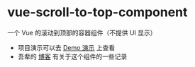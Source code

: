 # vue-scroll-to-top-component

一个 Vue 的滚动到顶部的容器组件（不提供 UI 显示）

- 项目演示可以去 [Demo 演示](https://goofy-mayer-f1646c.netlify.com) 上查看
- 吾辈的 [博客](https://blog.rxliuli.com/2018/11/03/javascript/vue-%E5%AE%9E%E7%8E%B0%E4%B8%80%E4%B8%AA%E6%BB%9A%E5%8A%A8%E5%88%B0%E9%A1%B6%E9%83%A8%E7%9A%84%E6%82%AC%E6%B5%AE%E5%9B%BE%E6%A0%87%E7%BB%84%E4%BB%B6/) 有关于这个组件的一些记录
